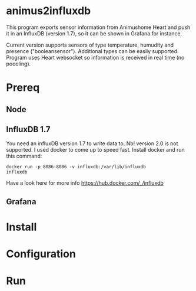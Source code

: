 # animus2influxdb
This program exports sensor information from Animushome Heart and push it in an InfluxDB (version 1.7), so it can be shown in Grafana for instance. 

Current version supports sensors of type temperature, humudity and presence ("booleansensor"). Additional types can be easily supported. Program uses Heart websocket so information is received in real time (no poooling).

# Prereq

## Node

## InfluxDB 1.7
You need an influxDB version 1.7 to write data to. Nb! version 2.0 is not supported. 
I used docker to come up to speed fast. Install docker and run this command:

<code>docker run -p 8086:8086 -v influxdb:/var/lib/influxdb influxdb</code>

Have a look here for more info https://hub.docker.com/_/influxdb

## Grafana


# Install

# Configuration

# Run
